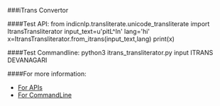 ###iTrans Convertor

####Test API:
	from indicnlp.transliterate.unicode_transliterate import ItransTransliterator
	input_text=u'pitL^In'
	lang='hi'
	x=ItransTransliterator.from_itrans(input_text,lang)
	print(x)

####Test Commandline:
	python3 itrans_transliterator.py input ITRANS DEVANAGARI

####For more information:
- [For APIs](http://nbviewer.jupyter.org/url/anoopkunchukuttan.github.io/indic_nlp_library/doc/indic_nlp_examples.ipynb)
- [For CommandLine](http://anoopkunchukuttan.github.io/indic_nlp_library/)
